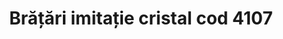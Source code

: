 ---
layout: post
title: "Brățări imitație cristal cod 4107"
description: "Brățări imitație cristal cod 4107"
img: "/assets/img/bratari-imitatie-cristal.jpg"
//img2: "/assets/img/bratari-imitatie-cristal1ww.jpg"
colors: "mov, negru"
price: "10 Ron/buc"
vertical: true
---